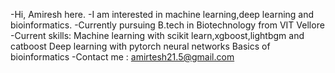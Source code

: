 -Hi, Amiresh here.
-I am interested in machine learning,deep learning and bioinformatics.
-Currently pursuing B.tech in Biotechnology from VIT Vellore
-Current skills: Machine learning with scikit learn,xgboost,lightbgm and catboost
                 Deep learning with pytorch neural networks
                 Basics of bioinformatics
-Contact me : amirtesh21.5@gmail.com
